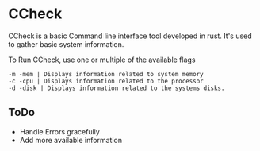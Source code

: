 # CCheck

CCheck is a basic Command line interface tool developed in rust.
It's used to gather basic system information.

To Run CCheck, use one or multiple of the available flags
```
-m -mem | Displays information related to system memory
-c -cpu | Displays information related to the processor
-d -disk | Displays information related to the systems disks.
``` 

## ToDo
- Handle Errors gracefully
- Add more available information